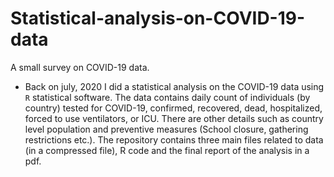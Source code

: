 # Statistical-analysis-on-COVID-19-data
A small survey on COVID-19 data.

- Back on july, 2020 I did a statistical analysis on the COVID-19 data using `R` statistical software.
  The data contains daily count of individuals (by country) tested for COVID-19, confirmed, recovered, dead,
  hospitalized, forced to use ventilators, or ICU. There are other details such as country level population and
  preventive measures (School closure, gathering restrictions etc.).
  The repository contains three main files related to data (in a compressed file), R code and the final report of the analysis in a pdf. 
